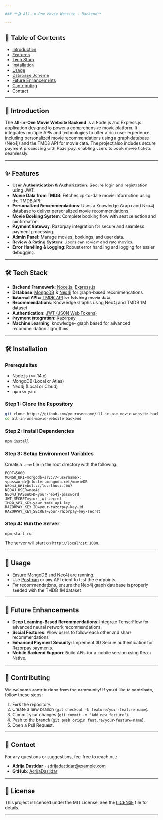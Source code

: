 ```yaml
---

### **🎬 All-in-One Movie Website - Backend**

---
```


## 📜 Table of Contents
- [Introduction](#introduction)
- [Features](#features)
- [Tech Stack](#tech-stack)
- [Installation](#installation)
- [Usage](#usage)
- [Database Schema](#database-schema)
- [Future Enhancements](#future-enhancements)
- [Contributing](#contributing)
- [Contact](#contact)

---

## 📝 Introduction
The **All-in-One Movie Website Backend** is a Node.js and Express.js application designed to power a comprehensive movie platform. It integrates multiple APIs and technologies to offer a rich user experience, including personalized movie recommendations using a graph database (Neo4j) and the TMDB API for movie data. The project also includes secure payment processing with Razorpay, enabling users to book movie tickets seamlessly.

---

## ✨ Features
- **User Authentication & Authorization**: Secure login and registration using JWT.
- **Movie Data from TMDB**: Fetches up-to-date movie information using the TMDB API.
- **Personalized Recommendations**: Uses a Knowledge Graph and Neo4j database to deliver personalized movie recommendations.
- **Movie Booking System**: Complete booking flow with seat selection and confirmation.
- **Payment Gateway**: Razorpay integration for secure and seamless payment processing.
- **Admin Panel**: Manage movies, bookings, and user data.
- **Review & Rating System**: Users can review and rate movies.
- **Error Handling & Logging**: Robust error handling and logging for easier debugging.

---

## 🛠️ Tech Stack
- **Backend Framework**: [Node.js](https://nodejs.org/), [Express.js](https://expressjs.com/)
- **Database**: [MongoDB](https://www.mongodb.com/) & [Neo4j](https://neo4j.com/) for graph-based recommendations
- **External APIs**: [TMDB API](https://developers.themoviedb.org/3/getting-started/introduction) for fetching movie data
- **Recommendations**: Knowledge Graphs using Neo4j and TMDB 1M dataset
- **Authentication**: [JWT (JSON Web Tokens)](https://jwt.io/)
- **Payment Integration**: [Razorpay](https://razorpay.com/)
- **Machine Learning**: knowledge- graph based for advanced recommendation algorithms

---

## 🛠️ Installation

### Prerequisites
- Node.js (>= 14.x)
- MongoDB (Local or Atlas)
- Neo4j (Local or Cloud)
- npm or yarn

### Step 1: Clone the Repository
```bash
git clone https://github.com/yourusername/all-in-one-movie-website-backend.git
cd all-in-one-movie-website-backend
```

### Step 2: Install Dependencies
```bash
npm install
```

### Step 3: Setup Environment Variables
Create a `.env` file in the root directory with the following:
```
PORT=5000
MONGO_URI=mongodb+srv://<username>:<password>@cluster.mongodb.net/movieDB
NEO4J_URI=bolt://localhost:7687
NEO4J_USER=neo4j
NEO4J_PASSWORD=your-neo4j-password
JWT_SECRET=your-jwt-secret
TMDB_API_KEY=your-tmdb-api-key
RAZORPAY_KEY_ID=your-razorpay-key-id
RAZORPAY_KEY_SECRET=your-razorpay-key-secret
```

### Step 4: Run the Server
```bash
npm start run
```
The server will start on `http://localhost:1000`.

---

## 🚀 Usage
- Ensure MongoDB and Neo4j are running.
- Use [Postman](https://www.postman.com/) or any API client to test the endpoints.
- For recommendations, ensure the Neo4j graph database is properly seeded with the TMDB 1M dataset.

---

## 🔮 Future Enhancements
- **Deep Learning-Based Recommendations**: Integrate TensorFlow for advanced neural network recommendations.
- **Social Features**: Allow users to follow each other and share recommendations.
- **Enhanced Payment Security**: Implement 3D Secure authentication for Razorpay payments.
- **Mobile Backend Support**: Build APIs for a mobile version using React Native.

---

## 🤝 Contributing
We welcome contributions from the community! If you'd like to contribute, follow these steps:
1. Fork the repository.
2. Create a new branch (`git checkout -b feature/your-feature-name`).
3. Commit your changes (`git commit -m 'Add new feature'`).
4. Push to the branch (`git push origin feature/your-feature-name`).
5. Open a Pull Request.

---

## 📧 Contact
For any questions or suggestions, feel free to reach out:
- **Adrija Dastidar** - adrijadastidar@example.com
- **GitHub**: [AdrijaDastidar](https://github.com/AdrijaDastidar)

---

## 📄 License
This project is licensed under the MIT License. See the [LICENSE](./LICENSE) file for details.

---
